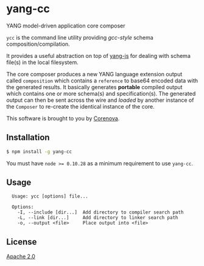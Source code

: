 # yang-cc 

YANG model-driven application core composer

`ycc` is the command line utility providing *gcc-style* schema
composition/compilation.

It provides a useful abstraction on top of
[yang-js](http://github.com/saintkepha/yang-js) for dealing with
schema file(s) in the local filesystem.

The core composer produces a new YANG language extension output called
`composition` which contains a `reference` to base64 encoded data with
the generated results. It basically generates **portable** compiled
output which contains one or more schema(s) and specification(s). The
generated output can then be sent across the wire and *loaded* by
another instance of the `Composer` to re-create the identical instance
of the core.

This software is brought to you by [Corenova](http://www.corenova.com).

## Installation
```bash
$ npm install -g yang-cc
```

You must have `node >= 0.10.28` as a minimum requirement to use
`yang-cc`.

## Usage
```
  Usage: ycc [options] file...

  Options:
    -I, --include [dir...]  Add directory to compiler search path
    -L, --link [dir...]     Add directory to linker search path
    -o, --output <file>     Place output into <file>
```

## License
  [Apache 2.0](LICENSE)
